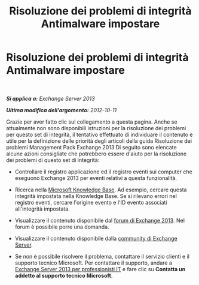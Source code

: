 ﻿---
title: Risoluzione dei problemi di integrità Antimalware impostare
TOCTitle: Risoluzione dei problemi di integrità Antimalware impostare
ms:assetid: df1a999d-59f8-4971-8ad7-cfe99533e9a7
ms:mtpsurl: https://technet.microsoft.com/it-it/library/ms.exch.scom.antimalware(v=EXCHG.150)
ms:contentKeyID: 54652928
ms.date: 12/15/2016
mtps_version: v=EXCHG.150
ms.translationtype: HT
---

# Risoluzione dei problemi di integrità Antimalware impostare

 

_**Si applica a:** Exchange Server 2013_

_**Ultima modifica dell'argomento:** 2012-10-11_

Grazie per aver fatto clic sul collegamento a questa pagina. Anche se attualmente non sono disponibili istruzioni per la risoluzione dei problemi per questo set di integrità, il tentativo effettuato di individuare il contenuto è utile per la definizione delle priorità degli articoli della guida Risoluzione dei problemi Management Pack Exchange 2013 Di seguito sono elencate alcune azioni consigliate che potrebbero essere d'aiuto per la risoluzione dei problemi di questo set di integrità:

  - Controllare il registro applicazione ed il registro eventi sui computer che eseguono Exchange 2013 per eventi relativi a questa funzionalità.

  - Ricerca nella [Microsoft Knowledge Base](https://go.microsoft.com/fwlink/p/?linkid=18175). Ad esempio, cercare questa integrità impostata nella Knowledge Base. Se si rilevano errori nel registro eventi, cercare l'origine evento e l'ID evento associati all'integrità impostata.

  - Visualizzare il contenuto disponibile dal [forum di Exchange 2013](https://go.microsoft.com/fwlink/p/?linkid=257903). Nel forum è possibile porre una domanda.

  - Visualizzare il contenuto disponibile dalla [community di Exchange Server](https://go.microsoft.com/fwlink/p/?linkid=14927).

  - Se non è possibile risolvere il problema, contattare il servizio clienti e il supporto tecnico Microsoft. Per contattare il supporto, andare a [Exchange Server 2013 per professionisti IT](https://go.microsoft.com/fwlink/p/?linkid=402506) e fare clic su **Contatta un addetto al supporto tecnico Microsoft**.

